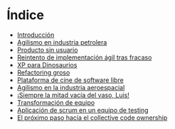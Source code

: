 Índice
===

* [Introducción](00-introduccion.md)
* [Agilismo en industria petrolera](01-caso_petrolera.md)
* [Producto sin usuario](02-producto_sin_usuarios.md)
* [Reintento de implementación ágil tras fracaso](03-reintento.md)
* [XP para Dinosaurios](04-xp_dinos.md)
* [Refactoring groso](05-refactoring_groso.md)
* [Plataforma de cine de software libre](06-plataforma_cine.md)
* [Agilismo en la industria aeroespacial](07-caso_aeroespacial.md)
* [¡Siempre la mitad vacía del vaso, Luis!](08-mitad_vacia.md)
* [Transformación de equipo](09-transformacion_de_equipo.md)
* [Aplicación de scrum en un equipo de testing](10-testing-con-scrum.md)
* [El próximo paso hacía el collective code ownership](11-collective_ownership.md)
